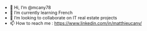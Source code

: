 - 👋 Hi, I’m @mcany78
- 🌱 I’m currently learning French
- 💞️ I’m looking to collaborate on IT real estate projects
- 📫 How to reach me : https://www.linkedin.com/in/matthieucany/


